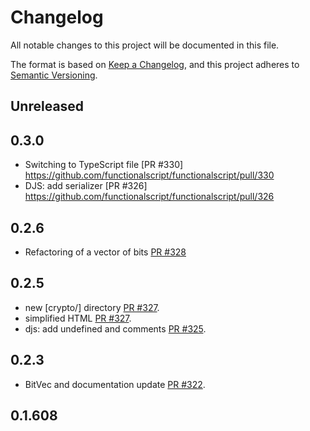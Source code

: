 # Changelog

All notable changes to this project will be documented in this file.

The format is based on [Keep a Changelog](https://keepachangelog.com/en/1.0.0/),
and this project adheres to [Semantic Versioning](https://semver.org/spec/v2.0.0.html).

## Unreleased

## 0.3.0

- Switching to TypeScript file [PR #330] https://github.com/functionalscript/functionalscript/pull/330
- DJS: add serializer [PR #326] https://github.com/functionalscript/functionalscript/pull/326

## 0.2.6

- Refactoring of a vector of bits [PR #328](https://github.com/functionalscript/functionalscript/pull/328)

## 0.2.5

- new [crypto/] directory [PR #327](https://github.com/functionalscript/functionalscript/pull/327).
- simplified HTML [PR #327](https://github.com/functionalscript/functionalscript/pull/327).
- djs: add undefined and comments [PR #325](https://github.com/functionalscript/functionalscript/pull/325).

## 0.2.3

- BitVec and documentation update [PR #322](https://github.com/functionalscript/functionalscript/pull/322).

## 0.1.608
